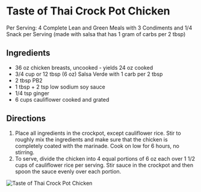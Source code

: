 # Taste of Thai Crock Pot Chicken

Per Serving:
4 Complete Lean and Green Meals with 3 Condiments and 1/4 Snack per Serving
(made with salsa that has 1 gram of carbs per 2 tbsp)

## Ingredients
* 36 oz chicken breasts, uncooked - yields 24 oz cooked
* 3/4 cup or 12 tbsp (6 oz) Salsa Verde with 1 carb per 2 tbsp
* 2 tbsp PB2
* 1 tbsp + 2 tsp low sodium soy sauce
* 1/4 tsp ginger
* 6 cups cauliflower cooked and grated

## 

## Directions
1. Place all ingredients in the crockpot, except cauliflower rice. Stir to roughly mix the ingredients and make sure that the chicken is completely coated with the marinade. Cook on low for 6 hours, no stirring.
2. To serve, divide the chicken into 4 equal portions of 6 oz each over 1 1/2 cups of cauliflower rice per serving. Stir sauce in the crockpot and then spoon the sauce evenly over each portion.

![Taste of Thai Crock Pot Chicken](images/Taste%20of%20Thai%20Crock%20Pot%20Chicken.png)

